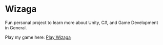 # Wizaga
Fun personal project to learn more about Unity, C#, and Game Development in General.

Play my game here:
[Play Wizaga](https://play.unity.com/en/games/3e86f708-8609-401f-bf41-d2c96a1aba03/webgl-builds)
